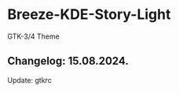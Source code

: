 # Breeze-KDE-Story-Light
GTK-3/4 Theme

Changelog: 15.08.2024.
-----------------------

Update: gtkrc

